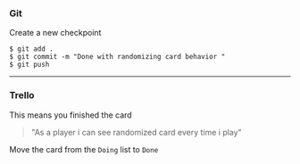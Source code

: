 ### Git

Create a new checkpoint

```shell
$ git add .
$ git commit -m "Done with randomizing card behavior "
$ git push
```

---

### Trello

This means you finished the card

> "As a player i can see randomized card every time i play"

Move the card from the `Doing` list to `Done`
